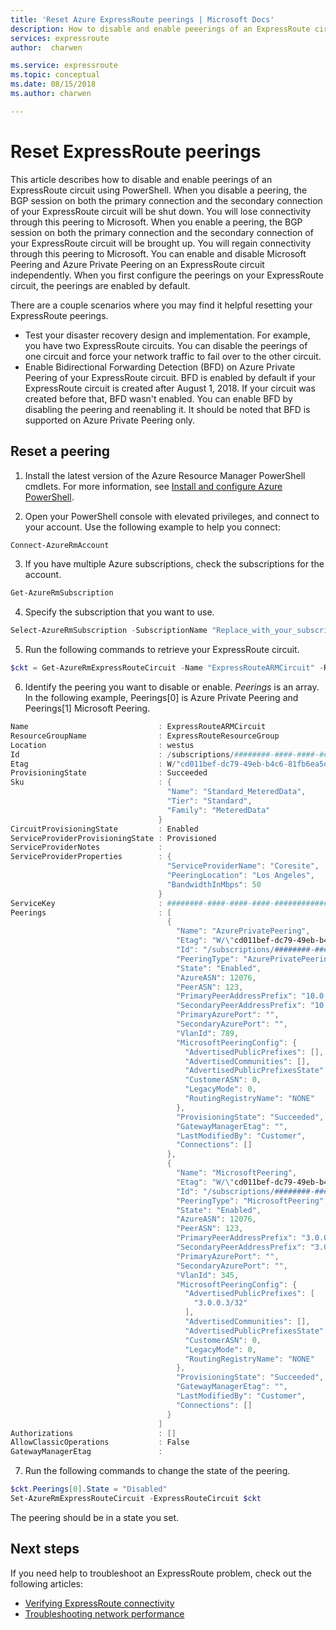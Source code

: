 ```yaml
---
title: 'Reset Azure ExpressRoute peerings | Microsoft Docs'
description: How to disable and enable peeerings of an ExpressRoute circuit.
services: expressroute
author:  charwen

ms.service: expressroute
ms.topic: conceptual
ms.date: 08/15/2018
ms.author: charwen

---
```



# Reset ExpressRoute peerings

This article describes how to disable and enable peerings of an ExpressRoute circuit using PowerShell. When you disable a peering, the BGP session on both the primary connection and the secondary connection of your ExpressRoute circuit will be shut down. You will lose connectivity through this peering to Microsoft. When you enable a peering, the BGP session on both the primary connection and the secondary connection of your ExpressRoute circuit will be brought up. You will regain connectivity through this peering to Microsoft. You can enable and disable Microsoft Peering and Azure Private Peering on an ExpressRoute circuit independently. When you first configure the peerings on your ExpressRoute circuit, the peerings are enabled by default. 

There are a couple scenarios where you may find it helpful resetting your ExpressRoute peerings.
* Test your disaster recovery design and implementation. For example, you have two ExpressRoute circuits. You can disable the peerings of one circuit and force your network traffic to fail over to the other circuit.
* Enable Bidirectional Forwarding Detection (BFD) on Azure Private Peering of your ExpressRoute circuit. BFD is enabled by default if your ExpressRoute circuit is created after August 1, 2018. If your circuit was created before that, BFD wasn't enabled. You can enable BFD by disabling the peering and reenabling it. It should be noted that BFD is supported on Azure Private Peering only.


## Reset a peering

1. Install the latest version of the Azure Resource Manager PowerShell cmdlets. For more information, see [Install and configure Azure PowerShell](/powershell/azure/install-azurerm-ps).

2. Open your PowerShell console with elevated privileges, and connect to your account. Use the following example to help you connect:

  ```powershell
  Connect-AzureRmAccount
  ```
3. If you have multiple Azure subscriptions, check the subscriptions for the account.

  ```powershell
  Get-AzureRmSubscription
  ```
4. Specify the subscription that you want to use.

  ```powershell
  Select-AzureRmSubscription -SubscriptionName "Replace_with_your_subscription_name"
  ```
5. Run the following commands to retrieve your ExpressRoute circuit.

  ```powershell
  $ckt = Get-AzureRmExpressRouteCircuit -Name "ExpressRouteARMCircuit" -ResourceGroupName "ExpressRouteResourceGroup"
  ```
6. Identify the peering you want to disable or enable. *Peerings* is an array. In the following example, Peerings[0] is Azure Private Peering and Peerings[1] Microsoft Peering.

  ```powershell
Name                             : ExpressRouteARMCircuit
ResourceGroupName                : ExpressRouteResourceGroup
Location                         : westus
Id                               : /subscriptions/########-####-####-####-############/resourceGroups/ExpressRouteResourceGroup/providers/Microsoft.Network/expressRouteCircuits/ExpressRouteARMCircuit
Etag                             : W/"cd011bef-dc79-49eb-b4c6-81fb6ea5d178"
ProvisioningState                : Succeeded
Sku                              : {
                                     "Name": "Standard_MeteredData",
                                     "Tier": "Standard",
                                     "Family": "MeteredData"
                                   }
CircuitProvisioningState         : Enabled
ServiceProviderProvisioningState : Provisioned
ServiceProviderNotes             :
ServiceProviderProperties        : {
                                     "ServiceProviderName": "Coresite",
                                     "PeeringLocation": "Los Angeles",
                                     "BandwidthInMbps": 50
                                   }
ServiceKey                       : ########-####-####-####-############
Peerings                         : [
                                     {
                                       "Name": "AzurePrivatePeering",
                                       "Etag": "W/\"cd011bef-dc79-49eb-b4c6-81fb6ea5d178\"",
                                       "Id": "/subscriptions/########-####-####-####-############/resourceGroups/ExpressRouteResourceGroup/providers/Microsoft.Network/expressRouteCircuits/ExpressRouteARMCircuit/peerings/AzurePrivatePeering",
                                       "PeeringType": "AzurePrivatePeering",
                                       "State": "Enabled",
                                       "AzureASN": 12076,
                                       "PeerASN": 123,
                                       "PrimaryPeerAddressPrefix": "10.0.0.0/30",
                                       "SecondaryPeerAddressPrefix": "10.0.0.4/30",
                                       "PrimaryAzurePort": "",
                                       "SecondaryAzurePort": "",
                                       "VlanId": 789,
                                       "MicrosoftPeeringConfig": {
                                         "AdvertisedPublicPrefixes": [],
                                         "AdvertisedCommunities": [],
                                         "AdvertisedPublicPrefixesState": "NotConfigured",
                                         "CustomerASN": 0,
                                         "LegacyMode": 0,
                                         "RoutingRegistryName": "NONE"
                                       },
                                       "ProvisioningState": "Succeeded",
                                       "GatewayManagerEtag": "",
                                       "LastModifiedBy": "Customer",
                                       "Connections": []
                                     },
                                     {
                                       "Name": "MicrosoftPeering",
                                       "Etag": "W/\"cd011bef-dc79-49eb-b4c6-81fb6ea5d178\"",
                                       "Id": "/subscriptions/########-####-####-####-############/resourceGroups/ExpressRouteResourceGroup/providers/Microsoft.Network/expressRouteCircuits/ExpressRouteARMCircuit/peerings/MicrosoftPeering",
                                       "PeeringType": "MicrosoftPeering",
                                       "State": "Enabled",
                                       "AzureASN": 12076,
                                       "PeerASN": 123,
                                       "PrimaryPeerAddressPrefix": "3.0.0.0/30",
                                       "SecondaryPeerAddressPrefix": "3.0.0.4/30",
                                       "PrimaryAzurePort": "",
                                       "SecondaryAzurePort": "",
                                       "VlanId": 345,
                                       "MicrosoftPeeringConfig": {
                                         "AdvertisedPublicPrefixes": [
                                           "3.0.0.3/32"
                                         ],
                                         "AdvertisedCommunities": [],
                                         "AdvertisedPublicPrefixesState": "ValidationNeeded",
                                         "CustomerASN": 0,
                                         "LegacyMode": 0,
                                         "RoutingRegistryName": "NONE"
                                       },
                                       "ProvisioningState": "Succeeded",
                                       "GatewayManagerEtag": "",
                                       "LastModifiedBy": "Customer",
                                       "Connections": []
                                     }
                                   ]
Authorizations                   : []
AllowClassicOperations           : False
GatewayManagerEtag               :
  ```
7. Run the following commands to change the state of the peering.

  ```powershell
  $ckt.Peerings[0].State = "Disabled"
  Set-AzureRmExpressRouteCircuit -ExpressRouteCircuit $ckt
  ```
The peering should be in a state you set. 

## Next steps
If you need help to troubleshoot an ExpressRoute problem, check out the following articles:
* [Verifying ExpressRoute connectivity](expressroute-troubleshooting-expressroute-overview.md)
* [Troubleshooting network performance](expressroute-troubleshooting-network-performance.md)
